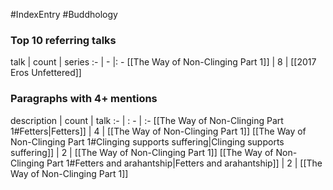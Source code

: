 #IndexEntry #Buddhology

### Top 10 referring talks
talk | count | series
:- | - |: -
[[The Way of Non-Clinging Part 1]] | 8 | [[2017 Eros Unfettered]]

### Paragraphs with 4+ mentions
description | count | talk
:- | : - | :-
[[The Way of Non-Clinging Part 1#Fetters\|Fetters]] | 4 | [[The Way of Non-Clinging Part 1]]
[[The Way of Non-Clinging Part 1#Clinging supports suffering\|Clinging supports suffering]] | 2 | [[The Way of Non-Clinging Part 1]]
[[The Way of Non-Clinging Part 1#Fetters and arahantship\|Fetters and arahantship]] | 2 | [[The Way of Non-Clinging Part 1]]

